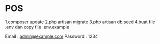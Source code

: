# POS

1.composer update
2.php artisan migrate
3.php artisan db:seed
4.buat file .env dan copy file .env.example

Email : admin@example.com
Password : 1234
